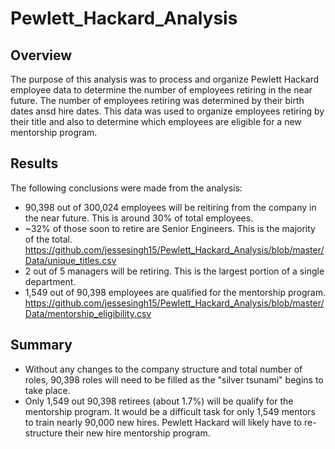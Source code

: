 # Pewlett_Hackard_Analysis
## Overview
The purpose of this analysis was to process and organize Pewlett Hackard employee data to determine the number of employees retiring in the near future. The number of employees retiring was determined by their birth dates ansd hire dates. This data was used to organize employees retiring by their title and also to determine which employees are eligible for a new mentorship program.
## Results
The following conclusions were made from the analysis:
- 90,398 out of 300,024 employees will be reitiring from the company in the near future. This is around 30% of total employees.
- ~32% of those soon to retire are Senior Engineers. This is the majority of the total. https://github.com/jessesingh15/Pewlett_Hackard_Analysis/blob/master/Data/unique_titles.csv
- 2 out of 5 managers will be retiring. This is the largest portion of a single department.
- 1,549 out of 90,398 employees are qualified for the mentorship program. https://github.com/jessesingh15/Pewlett_Hackard_Analysis/blob/master/Data/mentorship_eligibility.csv
## Summary
- Without any changes to the company structure and total number of roles, 90,398 roles will need to be filled as the "silver tsunami" begins to take place.
- Only 1,549 out 90,398 retirees (about 1.7%) will be qualify for the mentorship program. It would be a difficult task for only 1,549 mentors to train nearly 90,000 new hires. Pewlett Hackard will likely have to re-structure their new hire mentorship program.

